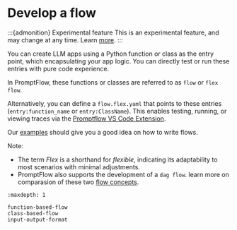 # Develop a flow

:::{admonition} Experimental feature
This is an experimental feature, and may change at any time. Learn [more](../faq.md#stable-vs-experimental).
:::

You can create LLM apps using a Python function or class as the entry point, which encapsulating your app logic. You can directly test or run these entries with pure code experience. 

In PromptFlow, these functions or classes are referred to as `flow` or `flex flow`. 

Alternatively, you can define a `flow.flex.yaml` that points to these entries (`entry:function_name` or `entry:ClassName`). This enables testing, running, or viewing traces via the [Promptflow VS Code Extension](https://marketplace.visualstudio.com/items?itemName=prompt-flow.prompt-flow).

Our [examples](https://github.com/microsoft/promptflow/tree/main/examples/flex-flows) should give you a good idea on how to write flows.

Note: 
- The term *Flex* is a shorthand for *flexible*, indicating its adaptability to most scenarios with minimal adjustments.
- PromptFlow also supports the development of a `dag flow`. learn more on comparasion of these two [flow concepts](../../concepts/concept-flows.md).


```{toctree}
:maxdepth: 1

function-based-flow
class-based-flow
input-output-format
```
